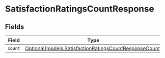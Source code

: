 # SatisfactionRatingsCountResponse


## Fields

| Field                                                                                                        | Type                                                                                                         | Required                                                                                                     | Description                                                                                                  |
| ------------------------------------------------------------------------------------------------------------ | ------------------------------------------------------------------------------------------------------------ | ------------------------------------------------------------------------------------------------------------ | ------------------------------------------------------------------------------------------------------------ |
| `count`                                                                                                      | [Optional[models.SatisfactionRatingsCountResponseCount]](../models/satisfactionratingscountresponsecount.md) | :heavy_minus_sign:                                                                                           | N/A                                                                                                          |